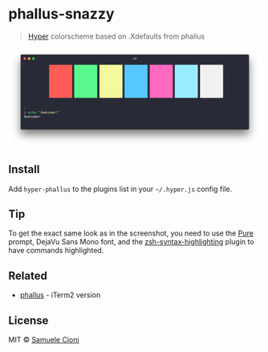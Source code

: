 # phallus-snazzy

> [Hyper](https://hyper.is) colorscheme based on .Xdefaults from phallus

![](screenshot.png)


## Install

Add `hyper-phallus` to the plugins list in your `~/.hyper.js` config file.


## Tip

To get the exact same look as in the screenshot, you need to use the [Pure](https://github.com/sindresorhus/pure) prompt, DejaVu Sans Mono font, and the [zsh-syntax-highlighting](https://github.com/zsh-users/zsh-syntax-highlighting) plugin to have commands highlighted.


## Related

- [phallus](https://github.com/Stelgard/phallus) - iTerm2 version


## License

MIT © [Samuele Cioni](http://samuele.io)
